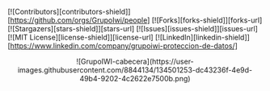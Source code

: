 [![Contributors][contributors-shield]][https://github.com/orgs/GrupoIwi/people]
[![Forks][forks-shield]][forks-url]
[![Stargazers][stars-shield]][stars-url]
[![Issues][issues-shield]][issues-url]
[![MIT License][license-shield]][license-url]
[![LinkedIn][linkedin-shield]][https://www.linkedin.com/company/grupoiwi-proteccion-de-datos/]

<p align="center">
![GrupoIWI-cabecera](https://user-images.githubusercontent.com/8844134/134501253-dc43236f-4e9d-49b4-9202-4c2622e7500b.png)      
</p>

